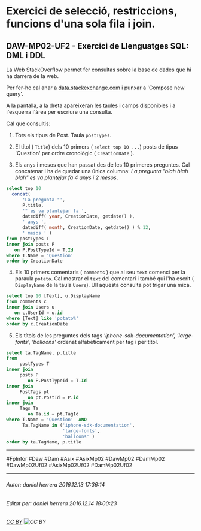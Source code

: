 # Exercici de selecció, restriccions, funcions d'una sola fila i join.
## DAW-MP02-UF2 - Exercici de Llenguatges SQL: DML i DDL
La Web StackOverflow permet fer consultas sobre la base de dades que hi ha darrera de la web.

Per fer-ho cal anar a [data.stackexchange.com](http://data.stackexchange.com/)  i punxar a 'Compose new query'.

A la pantalla, a la dreta apareixeran les taules i camps disponibles i a l'esquerra l'àrea per escriure una consulta.

Cal que consultis:

1) Tots els tipus de Post. Taula `postTypes`.

2) El títol ( `Title`) dels 10 primers ( `select top 10 ...`) posts de tipus 'Question' per ordre cronològic ( `CreationDate` ).

3) Els anys i mesos que han passat des de les 10 primeres preguntes. Cal concatenar i ha de quedar una única columna: *La pregunta "blah blah blah" es va plantejar fa 4 anys i 2 mesos*.



```sql
select top 10 
  concat(
      'La pregunta "',
      P.title,
      '" es va plantejar fa ',
      datediff( year, CreationDate, getdate() ),
      ' anys ',
      datediff( month, CreationDate, getdate() ) % 12,
      ' mesos ' )
from postTypes T
inner join posts P
   on P.PostTypeId = T.Id
where T.Name = 'Question'
order by CreationDate
```


4) Els 10 primers comentaris ( `comments` ) que al seu `text` comenci per la paraula `potato`. Cal mostrar el `text` del comentari i també qui l'ha escrit ( `DisplayName`  de la taula `Users`). Ull aquesta consulta pot trigar una mica.

```sql
select top 10 [Text], u.DisplayName
from comments c
inner join Users u
   on c.UserId = u.id
where [Text] like 'potato%'
order by c.CreationDate
```

 
5) Els títols de les preguntes dels tags *'iphone-sdk-documentation', 'large-fonts', 'balloons'* ordenat alfabèticament per tag i per títol.

```sql
select ta.TagName, p.title 
from       
     postTypes T
inner join 
     posts P
        on P.PostTypeId = T.Id
inner join 
     PostTags pt
        on pt.PostId = P.id
inner join 
     Tags Ta
        on Ta.id = pt.TagId
where T.Name = 'Question'  AND
      Ta.TagName in ('iphone-sdk-documentation', 
                     'large-fonts', 
                     'balloons' )
order by ta.TagName, p.title
```

---

#FpInfor #Daw #Dam #Asix #AsixMp02 #DawMp02 #DamMp02 #DawMp02Uf02 #AsixMp02Uf02 #DamMp02Uf02

---

###### Autor: daniel herrera 2016.12.13 17:36:14
###### Editat per: daniel herrera 2016.12.14 18:00:23
###### [CC BY](https://creativecommons.org/licenses/by/4.0/) ![CC BY](https://licensebuttons.net/l/by/3.0/80x15.png)
